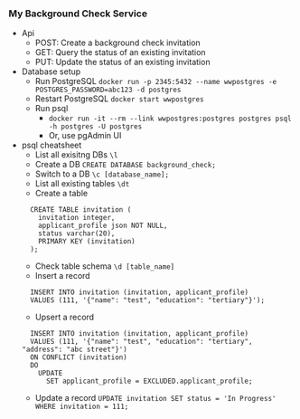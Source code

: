### My Background Check Service
- Api
  - POST: Create a background check invitation
  - GET: Query the status of an existing invitation
  - PUT: Update the status of an existing invitation
- Database setup
  - Run PostgreSQL `docker run -p 2345:5432 --name wwpostgres -e POSTGRES_PASSWORD=abc123 -d postgres`
  - Restart PostgreSQL `docker start wwpostgres`
  - Run psql
    - `docker run -it --rm --link wwpostgres:postgres postgres psql -h postgres -U postgres`
    - Or, use pgAdmin UI
- psql cheatsheet
  - List all exisitng DBs `\l`
  - Create a DB `CREATE DATABASE background_check;`
  - Switch to a DB `\c [database_name];`
  - List all existing tables `\dt`
  - Create a table 
  ```
    CREATE TABLE invitation (
      invitation integer,
      applicant_profile json NOT NULL,
      status varchar(20),
      PRIMARY KEY (invitation)
    );
  ```
  - Check table schema `\d [table_name]`
  - Insert a record
  ```
    INSERT INTO invitation (invitation, applicant_profile)
    VALUES (111, '{"name": "test", "education": "tertiary"}');
  ```
  - Upsert a record
  ```
    INSERT INTO invitation (invitation, applicant_profile)
    VALUES (111, '{"name": "test", "education": "tertiary", "address": "abc street"}')
    ON CONFLICT (invitation)
    DO
      UPDATE
        SET applicant_profile = EXCLUDED.applicant_profile;
  ```
  - Update a record
    `UPDATE invitation SET status = 'In Progress' WHERE invitation = 111;`
  